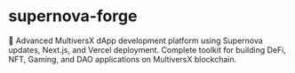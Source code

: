 # supernova-forge
🚀 Advanced MultiversX dApp development platform using Supernova updates, Next.js, and Vercel deployment. Complete toolkit for building DeFi, NFT, Gaming, and DAO applications on MultiversX blockchain.
